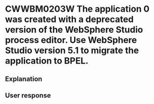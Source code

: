 # CWWBM0203W The application 0 was created with a deprecated version of the WebSphere Studio process editor. Use WebSphere Studio version 5.1 to migrate the application to BPEL.

## Explanation

## User response